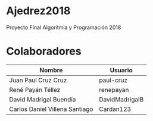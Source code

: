 # Ajedrez2018
Proyecto Final Algoritmia y Programación 2018

# Colaboradores
| Nombre | Usuario |
|--|--|
|Juan Paul Cruz Cruz | paul-cruz |
|René Payán Téllez| renepayan |
|David Madrigal Buendía | DavidMadrigalB | 
|Carlos Daniel Villena Santiago | Cardan123 |
